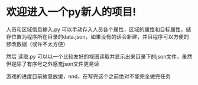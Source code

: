 # 欢迎进入一个py新人的项目!

人员和区域信息输入.py 可以手动存入人员各个属性，区域的属性和目标属性，储存位置为程序所在目录的data.json，如果没有的话会新建，并且程序可以方便的修改数据（或许不太方便）

然后 读取.py 可以以一个比较友好的视图读取并显示出来目录下的json文件，虽然但是除了有序号之外感觉json文件更易读

游戏的进度目前故意放缓，nnd，在写完这个之前绝对不能完全做完任务
